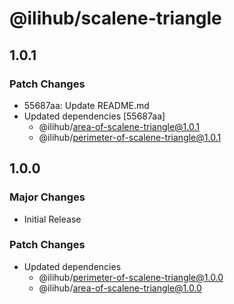 # @ilihub/scalene-triangle

## 1.0.1

### Patch Changes

- 55687aa: Update README.md
- Updated dependencies [55687aa]
  - @ilihub/area-of-scalene-triangle@1.0.1
  - @ilihub/perimeter-of-scalene-triangle@1.0.1

## 1.0.0

### Major Changes

- Initial Release

### Patch Changes

- Updated dependencies
  - @ilihub/perimeter-of-scalene-triangle@1.0.0
  - @ilihub/area-of-scalene-triangle@1.0.0
